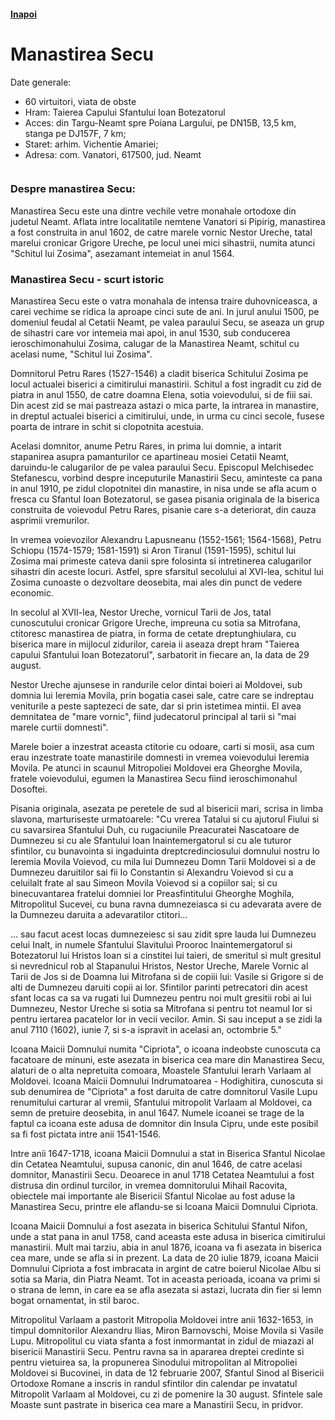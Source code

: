 <h4 class="right"><a href="/moldova">Inapoi</a></h4>

# Manastirea Secu

Date generale:

* 60 virtuitori, viata de obste
* Hram: Taierea Capului Sfantului Ioan Botezatorul
* Acces: din Targu-Neamt spre Poiana Largului, pe DN15B, 13,5 km, stanga pe DJ157F, 7 km;
* Staret: arhim. Vichentie Amariei;
* Adresa: com. Vanatori, 617500, jud. Neamt

<figure class="center"><img src="/images/scu.jpg" alt=""></figure>

### Despre manastirea Secu:

Manastirea Secu este una dintre vechile vetre monahale ortodoxe din judetul Neamt. Aflata intre localitatile nemtene Vanatori si Pipirig, manastirea a fost construita in anul 1602, de catre marele vornic Nestor Ureche, tatal marelui cronicar Grigore Ureche, pe locul unei mici sihastrii, numita atunci "Schitul lui Zosima", asezamant intemeiat in anul 1564.

### Manastirea Secu - scurt istoric

Manastirea Secu este o vatra monahala de intensa traire duhovniceasca, a carei vechime se ridica la aproape cinci sute de ani. In jurul anului 1500, pe domeniul feudal al Cetatii Neamt, pe valea paraului Secu, se aseaza un grup de sihastri care vor intemeia mai apoi, in anul 1530, sub conducerea ieroschimonahului Zosima, calugar de la Manastirea Neamt, schitul cu acelasi nume, "Schitul lui Zosima".
  
Domnitorul Petru Rares (1527-1546) a cladit biserica Schitului Zosima pe locul actualei biserici a cimitirului manastirii. Schitul a fost ingradit cu zid de piatra in anul 1550, de catre doamna Elena, sotia voievodului, si de fiii sai. Din acest zid se mai pastreaza astazi o mica parte, la intrarea in manastire, in dreptul actualei biserici a cimitirului, unde, in urma cu cinci secole, fusese poarta de intrare in schit si clopotnita acestuia.

Acelasi domnitor, anume Petru Rares, in prima lui domnie, a intarit stapanirea asupra pamanturilor ce apartineau mosiei Cetatii Neamt, daruindu-le calugarilor de pe valea paraului Secu. Episcopul Melchisedec Stefanescu, vorbind despre inceputurile Manastirii Secu, aminteste ca pana in anul 1910, pe zidul clopotnitei din manastire, in nisa unde se afla acum o fresca cu Sfantul Ioan Botezatorul, se gasea pisania originala de la biserica construita de voievodul Petru Rares, pisanie care s-a deteriorat, din cauza asprimii vremurilor.
  
In vremea voievozilor Alexandru Lapusneanu (1552-1561; 1564-1568), Petru Schiopu (1574-1579; 1581-1591) si Aron Tiranul (1591-1595), schitul lui Zosima mai primeste cateva danii spre folosinta si intretinerea calugarilor sihastri din aceste locuri. Astfel, spre sfarsitul secolului al XVI-lea, schitul lui Zosima cunoaste o dezvoltare deosebita, mai ales din punct de vedere economic.

In secolul al XVII-lea, Nestor Ureche, vornicul Tarii de Jos, tatal cunoscutului cronicar Grigore Ureche, impreuna cu sotia sa Mitrofana, ctitoresc manastirea de piatra, in forma de cetate dreptunghiulara, cu biserica mare in mijlocul zidurilor, careia ii aseaza drept hram "Taierea capului Sfantului Ioan Botezatorul", sarbatorit in fiecare an, la data de 29 august.
  
Nestor Ureche ajunsese in randurile celor dintai boieri ai Moldovei, sub domnia lui Ieremia Movila, prin bogatia casei sale, catre care se indreptau veniturile a peste saptezeci de sate, dar si prin istetimea mintii. El avea demnitatea de "mare vornic", fiind judecatorul principal al tarii si "mai marele curtii domnesti".

Marele boier a inzestrat aceasta ctitorie cu odoare, carti si mosii, asa cum erau inzestrate toate manastirile domnesti in vremea voievodului Ieremia Movila. Pe atunci in scaunul Mitropoliei Moldovei era Gheorghe Movila, fratele voievodului, egumen la Manastirea Secu fiind ieroschimonahul Dosoftei.
  
Pisania originala, asezata pe peretele de sud al bisericii mari, scrisa in limba slavona, marturiseste urmatoarele: "Cu vrerea Tatalui si cu ajutorul Fiului si cu savarsirea Sfantului Duh, cu rugaciunile Preacuratei Nascatoare de Dumnezeu si cu ale Sfantului Ioan Inaintemergatorul si cu ale tuturor sfintilor, cu bunavointa si ingaduinta dreptcredinciosului domnului nostru Io Ieremia Movila Voievod, cu mila lui Dumnezeu Domn Tarii Moldovei si a de Dumnezeu daruitilor sai fii Io Constantin si Alexandru Voievod si cu a celuilalt frate al sau Simeon Movila Voievod si a copiilor sai; si cu binecuvantarea fratelui domniei lor Preasfintitului Gheorghe Moghila, Mitropolitul Sucevei, cu buna ravna dumnezeiasca si cu adevarata avere de la Dumnezeu daruita a adevaratilor ctitori...
  
... sau facut acest locas dumnezeiesc si sau zidit spre lauda lui Dumnezeu celui Inalt, in numele Sfantului Slavitului Prooroc Inaintemergatorul si Botezatorul lui Hristos Ioan si a cinstitei lui taieri, de smeritul si mult gresitul si nevrednicul rob al Stapanului Hristos, Nestor Ureche, Marele Vornic al Tarii de Jos si de Doamna lui Mitrofana si de copiii lui: Vasile si Grigore si de alti de Dumnezeu daruiti copii ai lor. Sfintilor parinti petrecatori din acest sfant locas ca sa va rugati lui Dumnezeu pentru noi mult gresitii robi ai lui Dumnezeu, Nestor Ureche si sotia sa Mitrofana si pentru tot neamul lor si pentru iertarea pacatelor lor in vecii vecilor. Amin. Si sau inceput a se zidi la anul 7110 (1602), iunie 7, si s-a ispravit in acelasi an, octombrie 5."
  
Icoana Maicii Domnului numita "Cipriota", o icoana indeobste cunoscuta ca facatoare de minuni, este asezata in biserica cea mare din Manastirea Secu, alaturi de o alta nepretuita comoara, Moastele Sfantului Ierarh Varlaam al Moldovei. Icoana Maicii Domnului Indrumatoarea - Hodighitira, cunoscuta si sub denumirea de "Cipriota" a fost daruita de catre domnitorul Vasile Lupu renumitului carturar al vremii, Sfantului mitropolit Varlaam al Moldovei, ca semn de pretuire deosebita, in anul 1647. Numele icoanei se trage de la faptul ca icoana este adusa de domnitor din Insula Cipru, unde este posibil sa fi fost pictata intre anii 1541-1546.

Intre anii 1647-1718, icoana Maicii Domnului a stat in Biserica Sfantul Nicolae din Cetatea Neamtului, supusa canonic, din anul 1646, de catre acelasi domnitor, Manastirii Secu. Deoarece in anul 1718 Cetatea Neamtului a fost distrusa din ordinul turcilor, in vremea domnitorului Mihail Racovita, obiectele mai importante ale Bisericii Sfantul Nicolae au fost aduse la Manastirea Secu, printre ele aflandu-se si Icoana Maicii Domnului Cipriota.
  
Icoana Maicii Domnului a fost asezata in biserica Schitului Sfantul Nifon, unde a stat pana in anul 1758, cand aceasta este adusa in biserica cimitirului manastirii. Mult mai tarziu, abia in anul 1876, icoana va fi asezata in biserica cea mare, unde se afla si in prezent. La data de 20 iulie 1879, icoana Maicii Domnului Cipriota a fost imbracata in argint de catre boierul Nicolae Albu si sotia sa Maria, din Piatra Neamt. Tot in aceasta perioada, icoana va primi si o strana de lemn, in care ea se afla asezata si astazi, lucrata din fier si lemn bogat ornamentat, in stil baroc.
 
Mitropolitul Varlaam a pastorit Mitropolia Moldovei intre anii 1632-1653, in timpul domnitorilor Alexandru Ilias, Miron Barnovschi, Moise Movila si Vasile Lupu. Mitropolitul cu viata sfanta a fost inmormantat in zidul de miazazi al bisericii Manastirii Secu. Pentru ravna sa in apararea dreptei credinte si pentru vietuirea sa, la propunerea Sinodului mitropolitan al Mitropoliei Moldovei si Bucovinei, in data de 12 februarie 2007, Sfantul Sinod al Bisericii Ortodoxe Romane a inscris in randul sfintilor din calendar pe invatatul Mitropolit Varlaam al Moldovei, cu zi de pomenire la 30 august. Sfintele sale Moaste sunt pastrate in biserica cea mare a Manastirii Secu, in pridvor.
 
 


